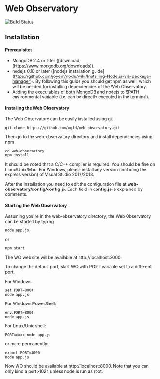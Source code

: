 Web Observatory
===============
[![Build Status](https://travis-ci.org/xgfd/web-observatory.png?branch=master)](https://travis-ci.org/xgfd/web-observatory)
## Installation

#### Prerequisites

  - MongoDB 2.4 or later ([download] (https://www.mongodb.org/downloads)). 
  - nodejs 0.10 or later ([nodejs installation guide] (https://github.com/joyent/node/wiki/Installing-Node.js-via-package-manager)). By following this guide you should get npm as well, which will be needed for installing dependencies of the Web Observatory.
  - Adding the executables of both MongoDB and nodejs to $PATH environmental variable (i.e. can be directly executed in the terminal).

#### Installing the Web Observatory

The Web Observatory can be easily installed using git
  
    git clone https://github.com/xgfd/web-observatory.git

Then go to the web-observatory directory and install dependencies using npm

    cd web-observatory
    npm install

It should be noted that a C/C++ complier is required. You should be fine on Linux/Unix/Mac. For Windows, please install any version (including the express version) of Visual Studio 2012/2013.

After the installation you need to edit the configuration file at **web-observatory/config/config.js**. Each field in **config.js** is explained by comments.

#### Starting the Web Observatory

Assuming you're in the web-observatory directory, the Web Observatory can be started by typing

    node app.js
    
or

    npm start

The WO web site will be available at http://localhost:3000.

To change the default port, start WO with PORT variable set to a different port.

For Windows:

    set PORT=8000
    node app.js
    
For Windows PowerShell:

    env:PORT=8000
    node app.js
    
For Linux/Unix shell:

    PORT=xxxx node app.js
    
or more permanently:

    export PORT=8000
    node app.js

Now WO should be available at http://localhost:8000. Note that you can only bind a port>1024 unless node is run as root.


